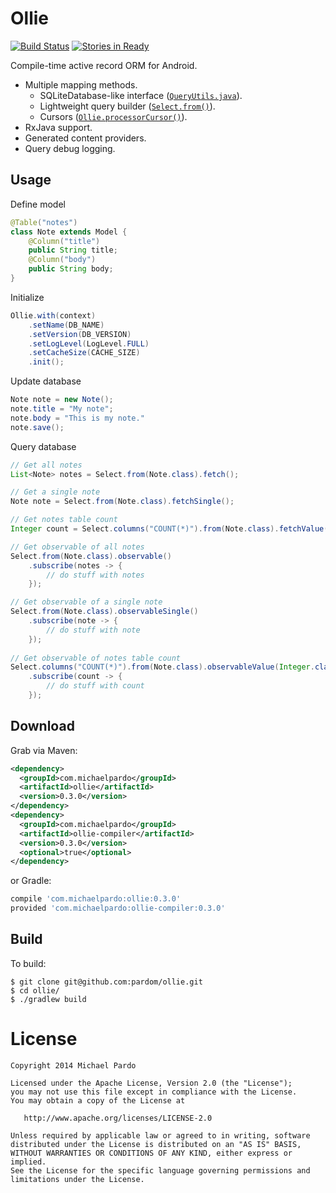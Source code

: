 Ollie
=====

[![Build Status](https://travis-ci.org/pardom/ollie.svg?branch=master)](https://travis-ci.org/pardom/ollie)
[![Stories in Ready](https://badge.waffle.io/pardom/ollie.png)](http://waffle.io/pardom/ollie)  

Compile-time active record ORM for Android.
* Multiple mapping methods.
	* SQLiteDatabase-like interface ([`QueryUtils.java`](https://github.com/pardom/Ollie/blob/master/core/src/main/java/ollie/util/QueryUtils.java)).
	* Lightweight query builder ([`Select.from()`](https://github.com/pardom/Ollie/blob/master/core/src/main/java/ollie/query/Select.java)).
	* Cursors ([`Ollie.processorCursor()`](https://github.com/pardom/Ollie/blob/master/core/src/main/java/ollie/Ollie.java#L170)).
* RxJava support.
* Generated content providers.
* Query debug logging.

Usage
-----

Define model

```java
@Table("notes")
class Note extends Model {
	@Column("title")
	public String title;
	@Column("body")
	public String body;
}
```

Initialize

```java
Ollie.with(context)
	.setName(DB_NAME)
	.setVersion(DB_VERSION)
	.setLogLevel(LogLevel.FULL)
	.setCacheSize(CACHE_SIZE)
	.init();
```

Update database

```java
Note note = new Note();
note.title = "My note";
note.body = "This is my note."
note.save();
```

Query database

```java
// Get all notes
List<Note> notes = Select.from(Note.class).fetch();

// Get a single note
Note note = Select.from(Note.class).fetchSingle();

// Get notes table count
Integer count = Select.columns("COUNT(*)").from(Note.class).fetchValue(Integer.class);

// Get observable of all notes
Select.from(Note.class).observable()
	.subscribe(notes -> {
		// do stuff with notes
	});

// Get observable of a single note
Select.from(Note.class).observableSingle()
	.subscribe(note -> {
		// do stuff with note
	});
	
// Get observable of notes table count
Select.columns("COUNT(*)").from(Note.class).observableValue(Integer.class)
	.subscribe(count -> {
		// do stuff with count
	});
```

Download
--------

Grab via Maven:
```xml
<dependency>
  <groupId>com.michaelpardo</groupId>
  <artifactId>ollie</artifactId>
  <version>0.3.0</version>
</dependency>
<dependency>
  <groupId>com.michaelpardo</groupId>
  <artifactId>ollie-compiler</artifactId>
  <version>0.3.0</version>
  <optional>true</optional>
</dependency>
```
or Gradle:
```groovy
compile 'com.michaelpardo:ollie:0.3.0'
provided 'com.michaelpardo:ollie-compiler:0.3.0'
```

Build
-----

To build:

```
$ git clone git@github.com:pardom/ollie.git
$ cd ollie/
$ ./gradlew build
```

License
=======

    Copyright 2014 Michael Pardo

    Licensed under the Apache License, Version 2.0 (the "License");
    you may not use this file except in compliance with the License.
    You may obtain a copy of the License at

       http://www.apache.org/licenses/LICENSE-2.0

    Unless required by applicable law or agreed to in writing, software
    distributed under the License is distributed on an "AS IS" BASIS,
    WITHOUT WARRANTIES OR CONDITIONS OF ANY KIND, either express or implied.
    See the License for the specific language governing permissions and
    limitations under the License.
